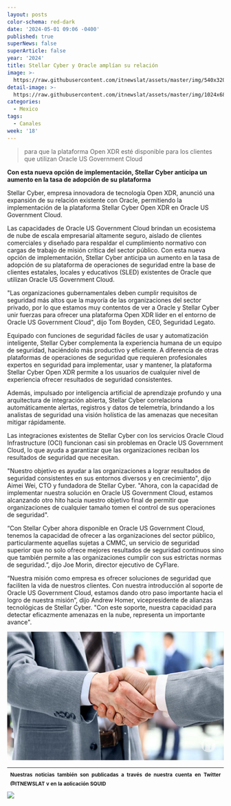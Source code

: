 ```yaml
---
layout: posts
color-schema: red-dark
date: '2024-05-01 09:06 -0400'
published: true
superNews: false
superArticle: false
year: '2024'
title: Stellar Cyber y Oracle amplían su relación
image: >-
  https://raw.githubusercontent.com/itnewslat/assets/master/img/540x320/CheckHand-p.jpg
detail-image: >-
  https://raw.githubusercontent.com/itnewslat/assets/master/img/1024x680/CheckHand-g.jpg
categories:
  - Mexico
tags:
  - Canales
week: '18'
---
```

 > para que la plataforma Open XDR esté disponible para los clientes que utilizan Oracle US Government Cloud

**Con esta nueva opción de implementación, Stellar Cyber anticipa un aumento en la tasa de adopción de su plataforma**

Stellar Cyber, empresa innovadora de tecnología Open XDR, anunció una expansión de su relación existente con Oracle, permitiendo la implementación de la plataforma Stellar Cyber Open XDR en Oracle US Government Cloud.

Las capacidades de Oracle US Government Cloud brindan un ecosistema de nube de escala empresarial altamente seguro, aislado de clientes comerciales y diseñado para respaldar el cumplimiento normativo con cargas de trabajo de misión crítica del sector público. Con esta nueva opción de implementación, Stellar Cyber anticipa un aumento en la tasa de adopción de su plataforma de operaciones de seguridad entre la base de clientes estatales, locales y educativos (SLED) existentes de Oracle que utilizan Oracle US Government Cloud.

"Las organizaciones gubernamentales deben cumplir requisitos de seguridad más altos que la mayoría de las organizaciones del sector privado, por lo que estamos muy contentos de ver a Oracle y Stellar Cyber unir fuerzas para ofrecer una plataforma Open XDR líder en el entorno de Oracle US Government Cloud", dijo Tom Boyden, CEO, Seguridad Legato.

Equipado con funciones de seguridad fáciles de usar y automatización inteligente, Stellar Cyber complementa la experiencia humana de un equipo de seguridad, haciéndolo más productivo y eficiente. A diferencia de otras plataformas de operaciones de seguridad que requieren profesionales expertos en seguridad para implementar, usar y mantener, la plataforma Stellar Cyber Open XDR permite a los usuarios de cualquier nivel de experiencia ofrecer resultados de seguridad consistentes.

Además, impulsado por inteligencia artificial de aprendizaje profundo y una arquitectura de integración abierta, Stellar Cyber correlaciona automáticamente alertas, registros y datos de telemetría, brindando a los analistas de seguridad una visión holística de las amenazas que necesitan mitigar rápidamente.

Las integraciones existentes de Stellar Cyber con los servicios Oracle Cloud Infrastructure (OCI) funcionan casi sin problemas en Oracle US Government Cloud, lo que ayuda a garantizar que las organizaciones reciban los resultados de seguridad que necesitan.

"Nuestro objetivo es ayudar a las organizaciones a lograr resultados de seguridad consistentes en sus entornos diversos y en crecimiento", dijo Aimei Wei, CTO y fundadora de Stellar Cyber. "Ahora, con la capacidad de implementar nuestra solución en Oracle US Government Cloud, estamos alcanzando otro hito hacia nuestro objetivo final de permitir que organizaciones de cualquier tamaño tomen el control de sus operaciones de seguridad".

“Con Stellar Cyber ahora disponible en Oracle US Government Cloud, tenemos la capacidad de ofrecer a las organizaciones del sector público, particularmente aquellas sujetas a CMMC, un servicio de seguridad superior que no solo ofrece mejores resultados de seguridad continuos sino que también permite a las organizaciones cumplir con sus estrictas normas de seguridad.”, dijo Joe Morin, director ejecutivo de CyFlare.

“Nuestra misión como empresa es ofrecer soluciones de seguridad que faciliten la vida de nuestros clientes. Con nuestra introducción al soporte de Oracle US Government Cloud, estamos dando otro paso importante hacia el logro de nuestra misión”, dijo Andrew Homer, vicepresidente de alianzas tecnológicas de Stellar Cyber. "Con este soporte, nuestra capacidad para detectar eficazmente amenazas en la nube, representa un importante avance".

![](https://raw.githubusercontent.com/itnewslat/assets/master/img/540x320/CheckHand-p.jpg)

<table style="height: 42px;" width="569">
<tbody>
<tr>
<td style="text-align: justify;"><sub><strong>Nuestras noticias también son publicadas a través de nuestra cuenta en Twitter <a href="https://twitter.com/itnewslat?lang=es">@ITNEWSLAT</a> y en la aplicación <a href="https://squidapp.co/en/">SQUID</a></strong></sub></td>
</tr>
</tbody>
</table>

<img src="https://tracker.metricool.com/c3po.jpg?hash=56f88a41e39ab42c063cc51676587a04"/>